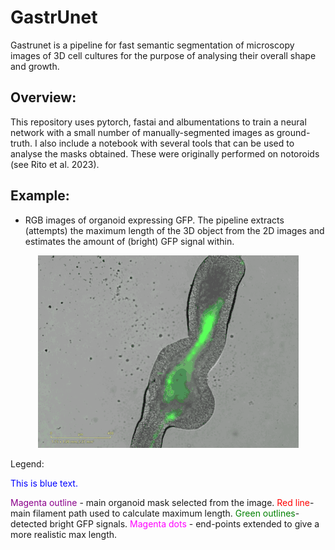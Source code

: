 

# GastrUnet
Gastrunet is a pipeline for fast semantic segmentation of microscopy images of 3D cell cultures for the purpose of analysing their overall shape and growth. 


## Overview:
This repository uses pytorch, fastai and albumentations to train a neural network with a small number of manually-segmented images as ground-truth. I also include a notebook with several tools that can be used to analyse the masks obtained. These were originally performed on notoroids (see Rito et al. 2023).


## Example:
* RGB images of organoid expressing GFP. 
The pipeline extracts (attempts) the maximum length of the 3D object from the 2D images and estimates the amount of (bright) GFP signal within. 

<p align="center">
  <img src="https://github.com/tiagu/gastrunet/blob/main/example_GFP/demo.gif" alt="alt-text">
</p>

Legend:

<span style="color:blue;">This is blue text.</span>

<span style="color:darkmagenta;"> Magenta outline </span>- main organoid mask selected from the image. 
<font color="red">Red line</font>- main filament path used to calculate maximum length.
<font color="green"> Green outlines</font>- detected bright GFP signals.
<font color="magenta">Magenta dots </font>- end-points extended to give a more realistic max length.
